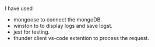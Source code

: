I have used 
  - mongoose to connect the mongoDB.
  - winston to to display logs and save logst.
  - jest for testing.
  - thunder client vs-code extention to process the request.
  
